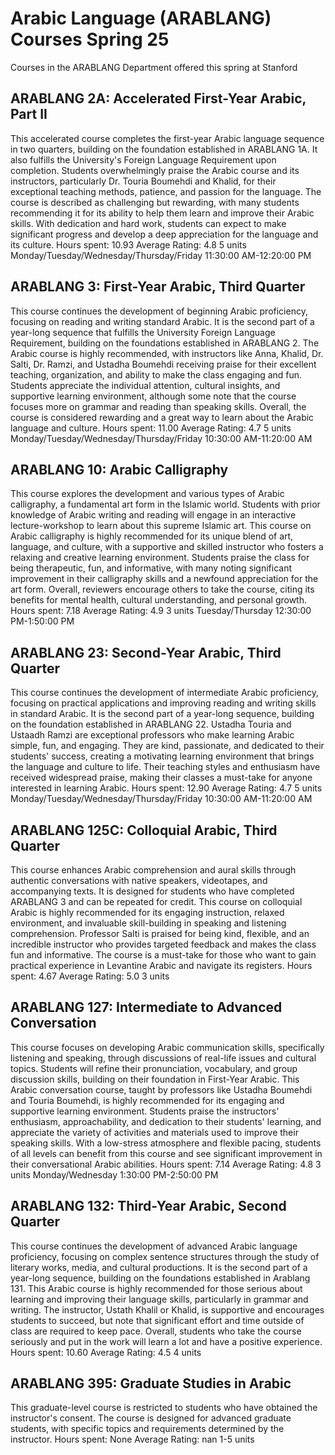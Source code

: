 # Arabic Language (ARABLANG) Courses Spring 25 
Courses in the ARABLANG Department offered this spring at Stanford
 ## ARABLANG 2A: Accelerated First-Year Arabic, Part II
This accelerated course completes the first-year Arabic language sequence in two quarters, building on the foundation established in ARABLANG 1A. It also fulfills the University's Foreign Language Requirement upon completion.
Students overwhelmingly praise the Arabic course and its instructors, particularly Dr. Touria Boumehdi and Khalid, for their exceptional teaching methods, patience, and passion for the language. The course is described as challenging but rewarding, with many students recommending it for its ability to help them learn and improve their Arabic skills. With dedication and hard work, students can expect to make significant progress and develop a deep appreciation for the language and its culture.
Hours spent: 10.93
Average Rating: 4.8
5 units
Monday/Tuesday/Wednesday/Thursday/Friday 11:30:00 AM-12:20:00 PM
## ARABLANG 3: First-Year Arabic, Third Quarter
This course continues the development of beginning Arabic proficiency, focusing on reading and writing standard Arabic. It is the second part of a year-long sequence that fulfills the University Foreign Language Requirement, building on the foundations established in ARABLANG 2.
The Arabic course is highly recommended, with instructors like Anna, Khalid, Dr. Salti, Dr. Ramzi, and Ustadha Boumehdi receiving praise for their excellent teaching, organization, and ability to make the class engaging and fun. Students appreciate the individual attention, cultural insights, and supportive learning environment, although some note that the course focuses more on grammar and reading than speaking skills. Overall, the course is considered rewarding and a great way to learn about the Arabic language and culture.
Hours spent: 11.00
Average Rating: 4.7
5 units
Monday/Tuesday/Wednesday/Thursday/Friday 10:30:00 AM-11:20:00 AM
## ARABLANG 10: Arabic Calligraphy
This course explores the development and various types of Arabic calligraphy, a fundamental art form in the Islamic world. Students with prior knowledge of Arabic writing and reading will engage in an interactive lecture-workshop to learn about this supreme Islamic art.
This course on Arabic calligraphy is highly recommended for its unique blend of art, language, and culture, with a supportive and skilled instructor who fosters a relaxing and creative learning environment. Students praise the class for being therapeutic, fun, and informative, with many noting significant improvement in their calligraphy skills and a newfound appreciation for the art form. Overall, reviewers encourage others to take the course, citing its benefits for mental health, cultural understanding, and personal growth.
Hours spent: 7.18
Average Rating: 4.9
3 units
Tuesday/Thursday 12:30:00 PM-1:50:00 PM
## ARABLANG 23: Second-Year Arabic, Third Quarter
This course continues the development of intermediate Arabic proficiency, focusing on practical applications and improving reading and writing skills in standard Arabic. It is the second part of a year-long sequence, building on the foundation established in ARABLANG 22.
Ustadha Touria and Ustaadh Ramzi are exceptional professors who make learning Arabic simple, fun, and engaging. They are kind, passionate, and dedicated to their students' success, creating a motivating learning environment that brings the language and culture to life. Their teaching styles and enthusiasm have received widespread praise, making their classes a must-take for anyone interested in learning Arabic.
Hours spent: 12.90
Average Rating: 4.7
5 units
Monday/Tuesday/Wednesday/Thursday/Friday 10:30:00 AM-11:20:00 AM
## ARABLANG 125C: Colloquial Arabic, Third Quarter
This course enhances Arabic comprehension and aural skills through authentic conversations with native speakers, videotapes, and accompanying texts. It is designed for students who have completed ARABLANG 3 and can be repeated for credit.
This course on colloquial Arabic is highly recommended for its engaging instruction, relaxed environment, and invaluable skill-building in speaking and listening comprehension. Professor Salti is praised for being kind, flexible, and an incredible instructor who provides targeted feedback and makes the class fun and informative. The course is a must-take for those who want to gain practical experience in Levantine Arabic and navigate its registers.
Hours spent: 4.67
Average Rating: 5.0
3 units
## ARABLANG 127: Intermediate to Advanced  Conversation
This course focuses on developing Arabic communication skills, specifically listening and speaking, through discussions of real-life issues and cultural topics. Students will refine their pronunciation, vocabulary, and group discussion skills, building on their foundation in First-Year Arabic.
This Arabic conversation course, taught by professors like Ustadha Boumehdi and Touria Boumehdi, is highly recommended for its engaging and supportive learning environment. Students praise the instructors' enthusiasm, approachability, and dedication to their students' learning, and appreciate the variety of activities and materials used to improve their speaking skills. With a low-stress atmosphere and flexible pacing, students of all levels can benefit from this course and see significant improvement in their conversational Arabic abilities.
Hours spent: 7.14
Average Rating: 4.8
3 units
Monday/Wednesday 1:30:00 PM-2:50:00 PM
## ARABLANG 132: Third-Year Arabic, Second Quarter
This course continues the development of advanced Arabic language proficiency, focusing on complex sentence structures through the study of literary works, media, and cultural productions. It is the second part of a year-long sequence, building on the foundations established in Arablang 131.
This Arabic course is highly recommended for those serious about learning and improving their language skills, particularly in grammar and writing. The instructor, Ustath Khalil or Khalid, is supportive and encourages students to succeed, but note that significant effort and time outside of class are required to keep pace. Overall, students who take the course seriously and put in the work will learn a lot and have a positive experience.
Hours spent: 10.60
Average Rating: 4.5
4 units
## ARABLANG 395: Graduate Studies in Arabic
This graduate-level course is restricted to students who have obtained the instructor's consent. The course is designed for advanced graduate students, with specific topics and requirements determined by the instructor.
Hours spent: None
Average Rating: nan
1-5 units